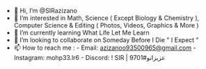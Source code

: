 - 👋 Hi, I’m @SIRazizano
- 👀 I’m interested in Math, Science ( Except Biology & Chemistry ), Computer Science & Editing ( Photos, Videos, Graphics & More )
- 🌱 I’m currently learning What Life Let Me Learn
- 💞️ I’m looking to collaborate on Someday Before I Die " I Expect "
- 📫 How to reach me : 
      - Email: azizanoo93500965@gmail.com
      - Instagram: mohp33.lr6
      - Discord: ! SIR | عزيزانو#9701

<!---
SIRazizano/SIRazizano is a ✨ special ✨ repository because its `README.md` (this file) appears on your GitHub profile.
You can click the Preview link to take a look at your changes.
--->
